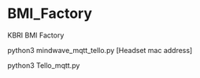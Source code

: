 # BMI_Factory
KBRI BMI Factory

python3 mindwave_mqtt_tello.py [Headset mac address]

python3 Tello_mqtt.py
